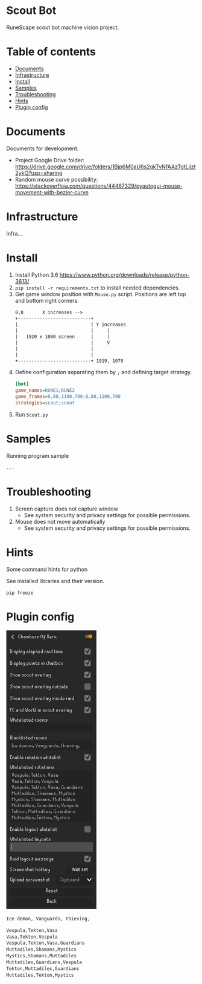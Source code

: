 # Scout Bot

RuneScape scout bot machine vision project.


Table of contents
=================
* [Documents](#documents)
* [Infrastructure](#infrastructure)
* [Install](#install)
* [Samples](#samples)
* [Troubleshooting](#troubleshooting)
* [Hints](#hints)
* [Plugin config](#plugin-config)



Documents
============
Documents for development.

* Project Google Drive folder:  
    https://drive.google.com/drive/folders/1Bjp6M0aU6s2qkTvNfAAzTgtLijzt2ykQ?usp=sharing
* Random mouse curve possibility:  
    https://stackoverflow.com/questions/44467329/pyautogui-mouse-movement-with-bezier-curve

Infrastructure
============
Infra...


Install
============

1. Install Python 3.6 https://www.python.org/downloads/release/python-3613/
2. `pip install -r requirements.txt` to install needed dependencies.
3. Get game window position with `Mouse.py` script. Positions are left top and bottom right corners.
    ```text
    0,0       X increases -->
    +---------------------------+
    |                           | Y increases
    |                           |     |
    |   1920 x 1080 screen      |     |
    |                           |     V
    |                           |
    |                           |
    +---------------------------+ 1919, 1079
    ```
4. Define configuration separating them by `;` and defining target strategy.
    ```ini
    [bot]
    game_names=RUNE1;RUNE2
    game_frames=0,80,1100,700;0,80,1100,700
    strategies=scout;scout
    ```
5. Run `Scout.py` 



Samples
============
Running program sample

```python
...
```

Troubleshooting
============

1. Screen capture does not capture window
    * See system security and privacy settings for possible permissions.  
2. Mouse does not move automatically
    * See system security and privacy settings for possible permissions.  


Hints
============
Some command hints for python

See installed libraries and their version.
```shell script
pip freeze
```


Plugin config
============

![xeric-config](./docs/xeric_config.png)

```txt
Ice demon, Vanguards, thieving,
```

```txt
Vespula,Tekton,Vasa
Vasa,Tekton,Vespula
Vespula,Tekton,Vasa,Guardians
Muttadiles,Shamans,Mystics
Mystics,Shamans,Muttadiles
Muttadiles,Guardians,Vespula
Tekton,Muttadiles,Guardians
Muttadiles,Tekton,Mystics
```